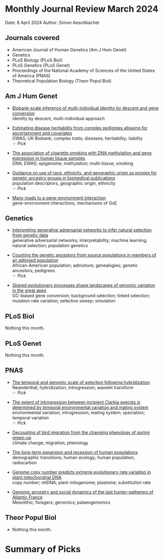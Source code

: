 # Monthly Journal Review March 2024

Date: 8 April 2024
Author: Simon Aeschbacher

## Journals covered
- American Journal of Human Genetics (Am J Hum Genet)
- Genetics
- PLoS Biology (PLoS Biol)
- PLoS Genetics (PLoS Genet)
- Proceedings of the National Academy of Sciences of the United States of America (PNAS)
- Theoretical Population Biology (Theor Popul Biol)

## Am J Hum Genet
- [Biobank-scale inference of multi-individual identity by descent and gene conversion](https://doi.org/10.1016/j.ajhg.2024.02.015)  
  identity by descent, multi-individual approach  
  

- [Estimating disease heritability from complex pedigrees allowing for ascertainment and covariates](https://doi.org/10.1016/j.ajhg.2024.02.010)  
  GWAS; UK Biobank; complex traits; diseases; heritability; liability  
 &#x261E; *Pick*  

- [The association of cigarette smoking with DNA methylation and gene expression in human tissue samples](https://doi.org/10.1016/j.ajhg.2024.02.012)  
  DNA; EWAS; epigenome; methylation; multi-tissue; smoking  
  

- [Guidance on use of race, ethnicity, and geographic origin as proxies for genetic ancestry groups in biomedical publications](https://doi.org/10.1016/j.ajhg.2024.03.003)  
  population descriptors, geographic origin, ethnicity  
 &#x261E; *Pick*  

- [Many roads to a gene-environment interaction](https://doi.org/10.1016/j.ajhg.2024.03.002)  
  gene-environment interactions, mechanisms of GxE  
  

## Genetics
- [Interpreting generative adversarial networks to infer natural selection from genetic data](https://doi.org/10.1093/genetics/iyae024)  
  generative adversarial networks; interpretability; machine learning; natural selection; population genetics  
  

- [Counting the genetic ancestors from source populations in members of an admixed population](https://doi.org/10.1093/genetics/iyae011)  
  African-American population; admixture; genealogies; genetic ancestors; pedigrees  
 &#x261E; *Pick*  

- [Shared evolutionary processes shape landscapes of genomic variation in the great apes](https://doi.org/10.1093/genetics/iyae006)  
  GC-biased gene conversion; background selection; linked selection; mutation rate variation; selective sweep; simulation 


## PLoS Biol
Nothing this month.

## PLoS Genet
Nothing this month.
  

## PNAS
- [The temporal and genomic scale of selection following hybridization](https://doi.org/10.1073/pnas.2309168121)  
  Neanderthal; hybridization; introgression; wavelet transform  
 &#x261E; *Pick*  

- [The extent of introgression between incipient Clarkia species is determined by temporal environmental variation and mating system](https://doi.org/10.1073/pnas.2316008121)  
  environmental variation; introgression; mating system; speciation; temporal variation  
 &#x261E; *Pick*  

- [Decoupling of bird migration from the changing phenology of spring green-up](https://doi.org/10.1073/pnas.2308433121)  
  climate change; migration; phenology  
  

- [The long-term expansion and recession of human populations](https://doi.org/10.1073/pnas.2312207121)  
  demographic transitions; human ecology; human population; radiocarbon  
  

- [Genome copy number predicts extreme evolutionary rate variation in plant mitochondrial DNA](https://doi.org/10.1073/pnas.2317240121)  
  copy number; mtDNA; plant mitogenome; plastome; substitution rate  
  

- [Genomic ancestry and social dynamics of the last hunter-gatherers of Atlantic France](https://doi.org/10.1073/pnas.2310545121)  
  Mesolithic; foragers; genomics; palaeogenomics  
  

## Theor Popul Biol
- Nothing this month.


# Summary of Picks

